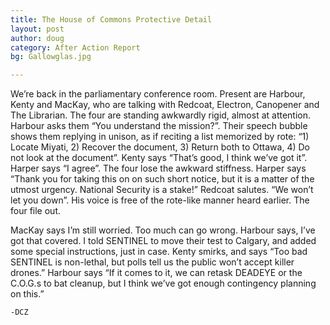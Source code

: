 ```yaml
---
title: The House of Commons Protective Detail
layout: post
author: doug
category: After Action Report
bg: Gallowglas.jpg

---
```


We’re back in the parliamentary conference room. Present are Harbour, Kenty and MacKay, who 
are talking with Redcoat, Electron, Canopener and The Librarian. <!--more-->The four are 
standing awkwardly rigid, almost at attention. Harbour asks them “You understand the 
mission?”. Their speech bubble shows them replying in unison, as if reciting a list 
memorized by rote: “1) Locate Miyati, 2) Recover the document, 3) Return both to Ottawa, 
4) Do not look at the document”. Kenty says “That’s good, I think we’ve got it”. Harper 
says “I agree”. The four lose the awkward stiffness. Harper says “Thank you for taking 
this on on such short notice, but it is a matter of the utmost urgency. National Security 
is a stake!” Redcoat salutes. “We won’t let you down”. His voice is free of the rote-like 
manner heard earlier. The four file out.

MacKay says I’m still worried. Too much can go wrong. Harbour says, I’ve got that covered. 
I told SENTINEL to move their test to Calgary, and added some special instructions, just 
in case. Kenty smirks, and says “Too bad SENTINEL is non-lethal, but polls tell us the 
public won’t accept killer drones.” Harbour says “If it comes to it, we can retask DEADEYE 
or the C.O.G.s to bat cleanup, but I think we’ve got enough contingency planning on this.”

    -DCZ